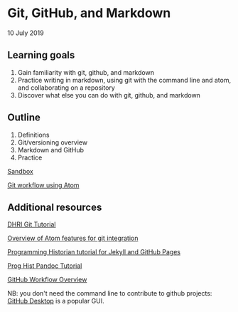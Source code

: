 
# Git, GitHub, and Markdown

10 July 2019

## Learning goals

1. Gain familiarity with git, github, and markdown
2. Practice writing in markdown, using git with the command line and atom, and collaborating on a repository
3. Discover what else you can do with git, github, and markdown

## Outline

1. Definitions
2. Git/versioning overview
3. Markdown and GitHub
4. Practice


[Sandbox](sections/sandbox.md)

[Git workflow using Atom](sections/git-workflow.md)


## Additional resources

[DHRI Git Tutorial](https://github.com/DHRI-Curriculum/git)

[Overview of Atom features for git integration](https://flight-manual.atom.io/using-atom/sections/version-control-in-atom/)

[Programming Historian tutorial for Jekyll and GitHub Pages](https://programminghistorian.org/en/lessons/building-static-sites-with-jekyll-github-pages)

[Prog Hist Pandoc Tutorial](https://programminghistorian.org/en/lessons/sustainable-authorship-in-plain-text-using-pandoc-and-markdown)

[GitHub Workflow Overview](https://guides.github.com/introduction/flow/)

NB: you don't need the command line to contribute to github projects: [GitHub Desktop](https://programminghistorian.org/en/lessons/getting-started-with-github-desktop) is a popular GUI.
